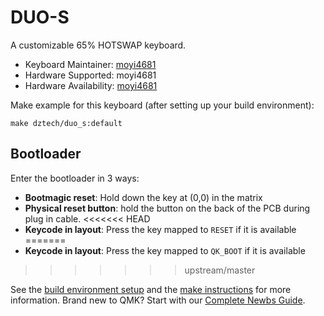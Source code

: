 # DUO-S

A customizable 65% HOTSWAP keyboard.

* Keyboard Maintainer: [moyi4681](https://github.com/moyi4681)
* Hardware Supported: moyi4681
* Hardware Availability: [moyi4681](https://github.com/moyi4681)

Make example for this keyboard (after setting up your build environment):

    make dztech/duo_s:default

## Bootloader

Enter the bootloader in 3 ways:

* **Bootmagic reset**: Hold down the key at (0,0) in the matrix
* **Physical reset button**: hold the button on the back of the PCB during plug in cable.
<<<<<<< HEAD
* **Keycode in layout**: Press the key mapped to `RESET` if it is available
=======
* **Keycode in layout**: Press the key mapped to `QK_BOOT` if it is available
>>>>>>> upstream/master

See the [build environment setup](https://docs.qmk.fm/#/getting_started_build_tools) and the [make instructions](https://docs.qmk.fm/#/getting_started_make_guide) for more information. Brand new to QMK? Start with our [Complete Newbs Guide](https://docs.qmk.fm/#/newbs).

